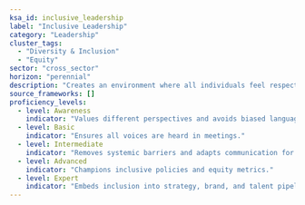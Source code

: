 ```yaml
---
ksa_id: inclusive_leadership
label: "Inclusive Leadership"
category: "Leadership"
cluster_tags:
  - "Diversity & Inclusion"
  - "Equity"
sector: "cross_sector"
horizon: "perennial"
description: "Creates an environment where all individuals feel respected, valued, and able to contribute."
source_frameworks: []
proficiency_levels:
  - level: Awareness
    indicator: "Values different perspectives and avoids biased language."
  - level: Basic
    indicator: "Ensures all voices are heard in meetings."
  - level: Intermediate
    indicator: "Removes systemic barriers and adapts communication for diverse groups."
  - level: Advanced
    indicator: "Champions inclusive policies and equity metrics."
  - level: Expert
    indicator: "Embeds inclusion into strategy, brand, and talent pipelines."
---
```

